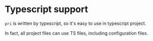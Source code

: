 # Typescript support

`pri` is written by typescript, so it's easy to use in typescript project.

In fact, all project files can use TS files, including configuration files.
